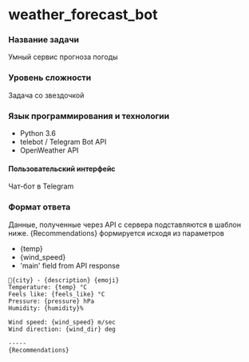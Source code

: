 # weather_forecast_bot

### Название задачи

Умный сервис прогноза погоды

### Уровень сложности 
Задача со звездочкой

### Язык программирования и технологии
- Python 3.6
- telebot / Telegram Bot API
- OpenWeather API

#### Пользовательский интерфейс
Чат-бот в Telegram

### Формат ответа
Данные, полученные через API с сервера подставляются в шаблон ниже. {Recommendations} формируется исходя из параметров 
- {temp}
- {wind_speed}
- 'main' field from API response
```
📍{city} - {description} {emoji}
Temperature: {temp} °C
Feels like: {feels_like} °C
Pressure: {pressure} hPa
Humidity: {humidity}%

Wind speed: {wind_speed} m/sec
Wind direction: {wind_dir} deg

-----
{Recommendations}
```

